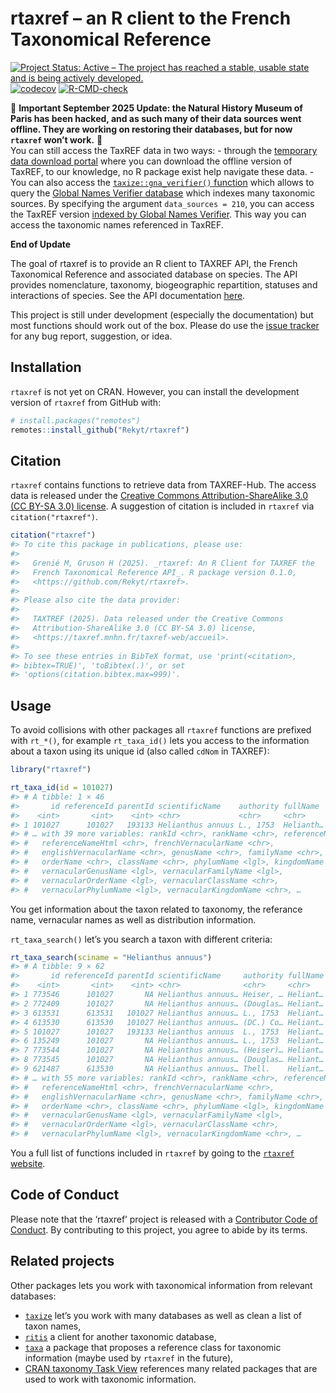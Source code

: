 
<!-- README.md is generated from README.Rmd. Please edit that file -->

# rtaxref – an R client to the French Taxonomical Reference

<!-- badges: start -->
[![Project Status: Active – The project has reached a stable, usable
state and is being actively
developed.](https://www.repostatus.org/badges/latest/active.svg)](https://www.repostatus.org/#active)
[![codecov](https://codecov.io/gh/Rekyt/rtaxref/branch/master/graph/badge.svg)](https://codecov.io/gh/Rekyt/rtaxref)
[![R-CMD-check](https://github.com/Rekyt/rtaxref/actions/workflows/R-CMD-check.yaml/badge.svg)](https://github.com/Rekyt/rtaxref/actions/workflows/R-CMD-check.yaml)
<!-- badges: end -->

🛑 **Important September 2025 Update: the Natural History Museum of
Paris has been hacked, and as such many of their data sources went
offline. They are working on restoring their databases, but for now
`rtaxref` won’t work.** 🛑  
You can still access the TaxREF data in two ways: - through the
[temporary data download
portal](https://www.patrinat.fr/fr/page-temporaire-de-telechargement-des-referentiels-de-donnees-lies-linpn-7353)
where you can download the offline version of TaxREF, to our knowledge,
no R package exist help navigate these data. - You can also access the
[`taxize::gna_verifier()`
function](https://docs.ropensci.org/taxize/reference/gna_verifier.html)
which allows to query the [Global Names Verifier
database](https://verifier.globalnames.org/) which indexes many
taxonomic sources. By specifying the argument `data_sources = 210`, you
can access the TaxREF version [indexed by Global Names
Verifier](https://verifier.globalnames.org/data_sources/210). This way
you can access the taxonomic names referenced in TaxREF.

**End of Update**

The goal of rtaxref is to provide an R client to TAXREF API, the French
Taxonomical Reference and associated database on species. The API
provides nomenclature, taxonomy, biogeographic repartition, statuses and
interactions of species. See the API documentation
[here](https://taxref.mnhn.fr/taxref-web/api/doc).

This project is still under development (especially the documentation)
but most functions should work out of the box. Please do use the [issue
tracker](https://github.com/Rekyt/rtaxref/issues) for any bug report,
suggestion, or idea.

## Installation

`rtaxref` is not yet on CRAN. However, you can install the development
version of `rtaxref` from GitHub with:

``` r
# install.packages("remotes")
remotes::install_github("Rekyt/rtaxref")
```

## Citation

`rtaxref` contains functions to retrieve data from TAXREF-Hub. The
access data is released under the [Creative Commons
Attribution-ShareAlike 3.0 (CC BY-SA 3.0)
license](https://creativecommons.org/licenses/by-sa/3.0/). A suggestion
of citation is included in `rtaxref` via `citation("rtaxref")`.

``` r
citation("rtaxref")
#> To cite this package in publications, please use:
#> 
#>   Grenié M, Gruson H (2025). _rtaxref: An R Client for TAXREF the
#>   French Taxonomical Reference API_. R package version 0.1.0,
#>   <https://github.com/Rekyt/rtaxref>.
#> 
#> Please also cite the data provider:
#> 
#>   TAXTREF (2025). Data released under the Creative Commons
#>   Attribution-ShareAlike 3.0 (CC BY-SA 3.0) license,
#>   <https://taxref.mnhn.fr/taxref-web/accueil>.
#> 
#> To see these entries in BibTeX format, use 'print(<citation>,
#> bibtex=TRUE)', 'toBibtex(.)', or set
#> 'options(citation.bibtex.max=999)'.
```

## Usage

To avoid collisions with other packages all `rtaxref` functions are
prefixed with `rt_*()`, for example `rt_taxa_id()` lets you access to
the information about a taxon using its unique id (also called `cdNom`
in TAXREF):

``` r
library("rtaxref")

rt_taxa_id(id = 101027)
#> # A tibble: 1 × 46
#>       id referenceId parentId scientificName    authority fullName  fullNameHtml
#>    <int>       <int>    <int> <chr>             <chr>     <chr>     <chr>       
#> 1 101027      101027   193133 Helianthus annuus L., 1753  Helianth… <i>Helianth…
#> # … with 39 more variables: rankId <chr>, rankName <chr>, referenceName <chr>,
#> #   referenceNameHtml <chr>, frenchVernacularName <chr>,
#> #   englishVernacularName <chr>, genusName <chr>, familyName <chr>,
#> #   orderName <chr>, className <chr>, phylumName <lgl>, kingdomName <chr>,
#> #   vernacularGenusName <lgl>, vernacularFamilyName <lgl>,
#> #   vernacularOrderName <lgl>, vernacularClassName <chr>,
#> #   vernacularPhylumName <lgl>, vernacularKingdomName <chr>, …
```

You get information about the taxon related to taxonomy, the referance
name, vernacular names as well as distribution information.

`rt_taxa_search()` let’s you search a taxon with different criteria:

``` r
rt_taxa_search(sciname = "Helianthus annuus")
#> # A tibble: 9 × 62
#>       id referenceId parentId scientificName     authority fullName fullNameHtml
#>    <int>       <int>    <int> <chr>              <chr>     <chr>    <chr>       
#> 1 773546      101027       NA Helianthus annuus… Heiser, … Heliant… <i>Helianth…
#> 2 772409      101027       NA Helianthus annuus… (Douglas… Heliant… <i>Helianth…
#> 3 613531      613531   101027 Helianthus annuus… L., 1753  Heliant… <i>Helianth…
#> 4 613530      613530   101027 Helianthus annuus… (DC.) Co… Heliant… <i>Helianth…
#> 5 101027      101027   193133 Helianthus annuus  L., 1753  Heliant… <i>Helianth…
#> 6 135249      101027       NA Helianthus annuus… L., 1753  Heliant… <i>Helianth…
#> 7 773544      101027       NA Helianthus annuus… (Heiser)… Heliant… <i>Helianth…
#> 8 773545      101027       NA Helianthus annuus… (Douglas… Heliant… <i>Helianth…
#> 9 621487      613530       NA Helianthus annuus… Thell.    Heliant… <i>Helianth…
#> # … with 55 more variables: rankId <chr>, rankName <chr>, referenceName <chr>,
#> #   referenceNameHtml <chr>, frenchVernacularName <chr>,
#> #   englishVernacularName <chr>, genusName <chr>, familyName <chr>,
#> #   orderName <chr>, className <chr>, phylumName <lgl>, kingdomName <chr>,
#> #   vernacularGenusName <lgl>, vernacularFamilyName <lgl>,
#> #   vernacularOrderName <lgl>, vernacularClassName <chr>,
#> #   vernacularPhylumName <lgl>, vernacularKingdomName <chr>, …
```

You a full list of functions included in `rtaxref` by going to the
[`rtaxref` website](https://rekyt.github.io/rtaxref).

## Code of Conduct

Please note that the ‘rtaxref’ project is released with a [Contributor
Code of Conduct](CODE_OF_CONDUCT.md). By contributing to this project,
you agree to abide by its terms.

## Related projects

Other packages lets you work with taxonomical information from relevant
databases:

- [`taxize`](https://github.com/ropensci/taxize) let’s you work with
  many databases as well as clean a list of taxon names,
- [`ritis`](https://github.com/ropensci/ritis) a client for another
  taxonomic database,
- [`taxa`](https://github.com/ropensci/taxa) a package that proposes a
  reference class for taxonomic information (maybe used by `rtaxref` in
  the future),
- [CRAN taxonomy Task View](https://github.com/ropensci/taxonomy)
  references many related packages that are used to work with taxonomic
  information.
